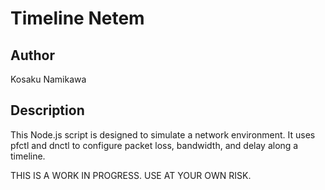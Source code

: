 # Timeline Netem
## Author
Kosaku Namikawa

## Description

This Node.js script is designed to simulate a network environment.
It uses pfctl and dnctl to configure packet loss, bandwidth, and delay along a timeline.

THIS IS A WORK IN PROGRESS. USE AT YOUR OWN RISK.

